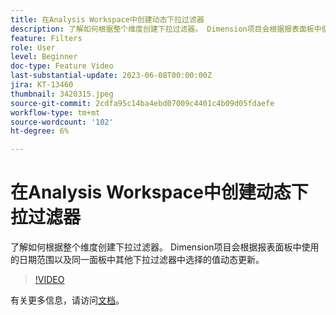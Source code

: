 ```yaml
---
title: 在Analysis Workspace中创建动态下拉过滤器
description: 了解如何根据整个维度创建下拉过滤器。 Dimension项目会根据报表面板中使用的日期范围以及同一面板中其他下拉过滤器中选择的值动态更新。
feature: Filters
role: User
level: Beginner
doc-type: Feature Video
last-substantial-update: 2023-06-08T00:00:00Z
jira: KT-13460
thumbnail: 3420315.jpeg
source-git-commit: 2cdfa95c14ba4ebd07009c4401c4b09d05fdaefe
workflow-type: tm+mt
source-wordcount: '102'
ht-degree: 6%

---
```



# 在Analysis Workspace中创建动态下拉过滤器

了解如何根据整个维度创建下拉过滤器。 Dimension项目会根据报表面板中使用的日期范围以及同一面板中其他下拉过滤器中选择的值动态更新。

>[!VIDEO](https://video.tv.adobe.com/v/3420315/?learn=on)

有关更多信息，请访问[文档](https://experienceleague.adobe.com/docs/analytics/analyze/analysis-workspace/panels/panels.html#dynamic-drop-down-filters)。
